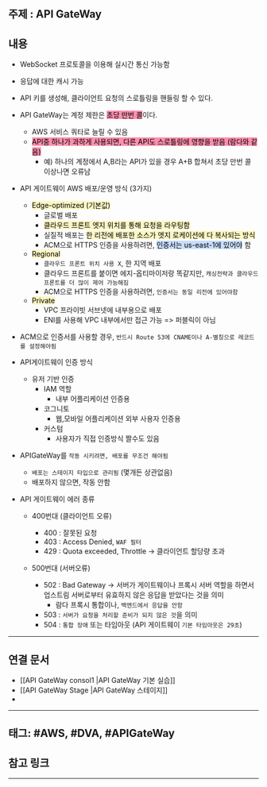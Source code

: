 

## 주제 :  API GateWay



## 내용 


- WebSocket 프로토콜을 이용해 실시간 통신 가능함
- 응답에 대한 캐시 가능
- API 키를 생성해, 클라이언트 요청의 스로틀링을 핸들링 할 수 있다. 



- API GateWay는 계정 제한은 <mark style="background: #FF5582A6;">초당 만번 콜</mark>이다.
    - AWS 서비스 쿼타로 늘릴 수 있음
    - <mark style="background: #FF5582A6;">API중 하나가 과하게 사용되면, 다른 API도 스로틀링에 영향을 받음 (람다와 같음)</mark>
        - 예) 하나의 계정에서 A,B라는 API가 있을 경우 A+B 합쳐서 초당 만번 콜 이상나면 오류남




- API 게이트웨이 AWS 배포/운영 방식 (3가지)  
    - <mark style="background: #FFF3A3A6;">Edge-optimized (기본값)</mark>
        - 글로벌 배포
        - <mark style="background: #FFF3A3A6;">클라우드 프론트 엣지 위치를 통해 요청을 라우팅함</mark>
        - 실질적 배포는 <mark style="background: #FFF3A3A6;">한 리전에 배포한 소스가 엣지 로케이션에 다 복사되는 방식</mark>
        - ACM으로 HTTPS 인증을 사용하려면, <mark style="background: #ADCCFFA6;">인증서는 us-east-1에 있어야</mark> 함
    - <mark style="background: #FFF3A3A6;">Regional</mark>
        - `클라우드 프론트 위치 사용 X`, 한 지역 배포
        - 클라우드 프론트를 붙이면 에지-옵티마이저랑 똑같지만, `캐싱전략과 클라우드 프론트를 더 많이 제어 가능해짐`
        - ACM으로 HTTPS 인증을 사용하려면, `인증서는 동일 리전에 있어야함`
    - <mark style="background: #FFF3A3A6;">Private</mark>
        - VPC 프라이빗 서브넷에 내부용으로 배포
        - ENI를 사용해 VPC 내부에서만 접근 가능 => 퍼블릭이 아님



- ACM으로 인증서를 사용할 경우, `반드시 Route 53에 CNAME이나 A-별칭으로 레코드를 설정해야됨`
    
- API게이트웨이 인증 방식
    
    - 유저 기반 인증
        - IAM 역할
            - 내부 어플리케이션 인증용
        - 코그니토
            - 웹,모바일 어플리케이션 외부 사용자 인증용
        - 커스텀
            - 사용자가 직접 인증방식 짤수도 있음
- APIGateWay를 `작동 시키려면, 배포를 무조건 해야됨`
    
    - `배포는 스테이지 타입으로 관리됨` (몇개든 상관없음)
    - 배포하지 않으면, 작동 안함
- API 게이트웨이 에러 종류
    
    - 400번대 (클라이언트 오류)
        
        - 400 : 잘못된 요청
        - 403 : Access Denied, `WAF 필터`
        - 429 : Quota exceeded, Throttle -> 클라이언트 할당량 초과
    - 500번대 (서버오류)
        
        - 502 : Bad Gateway -> 서버가 게이트웨이나 프록시 서버 역할을 하면서 업스트림 서버로부터 유효하지 않은 응답을 받았다는 것을 의미
            - 람다 프록시 통합이나, `백엔드에서 응답을 안함`
        - 503 : `서버가 요청을 처리할 준비가 되지 않은 것`을 의미
        - 504 : `통합 장애` 또는 타임아웃 (API 게이트웨이 `기본 타임아웃은 29초`)


----


## 연결 문서

- [[API GateWay consol1 |API GateWay 기본 실습]]
- [[API GateWay Stage |API GateWay 스테이지]]
- 





---

## 태그: #AWS, #DVA, #APIGateWay






## 참고 링크




---
